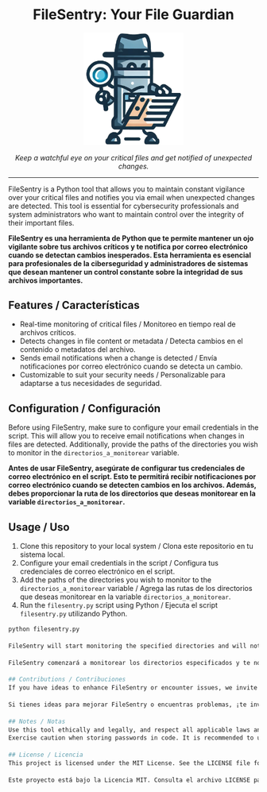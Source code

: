 <h1 align="center">FileSentry: Your File Guardian</h1>

<p align="center">
  <img src="filesentry.png" alt="FileSentry Logo" width="200">
</p>

<p align="center">
  <em>Keep a watchful eye on your critical files and get notified of unexpected changes.</em>
</p>

---

FileSentry is a Python tool that allows you to maintain constant vigilance over your critical files and notifies you via email when unexpected changes are detected. This tool is essential for cybersecurity professionals and system administrators who want to maintain control over the integrity of their important files.

**FileSentry es una herramienta de Python que te permite mantener un ojo vigilante sobre tus archivos críticos y te notifica por correo electrónico cuando se detectan cambios inesperados. Esta herramienta es esencial para profesionales de la ciberseguridad y administradores de sistemas que desean mantener un control constante sobre la integridad de sus archivos importantes.**

## Features / Características

- Real-time monitoring of critical files / Monitoreo en tiempo real de archivos críticos.
- Detects changes in file content or metadata / Detecta cambios en el contenido o metadatos del archivo.
- Sends email notifications when a change is detected / Envía notificaciones por correo electrónico cuando se detecta un cambio.
- Customizable to suit your security needs / Personalizable para adaptarse a tus necesidades de seguridad.

## Configuration / Configuración

Before using FileSentry, make sure to configure your email credentials in the script. This will allow you to receive email notifications when changes in files are detected. Additionally, provide the paths of the directories you wish to monitor in the `directorios_a_monitorear` variable.

**Antes de usar FileSentry, asegúrate de configurar tus credenciales de correo electrónico en el script. Esto te permitirá recibir notificaciones por correo electrónico cuando se detecten cambios en los archivos. Además, debes proporcionar la ruta de los directorios que deseas monitorear en la variable `directorios_a_monitorear`.**

## Usage / Uso

1. Clone this repository to your local system / Clona este repositorio en tu sistema local.
2. Configure your email credentials in the script / Configura tus credenciales de correo electrónico en el script.
3. Add the paths of the directories you wish to monitor to the `directorios_a_monitorear` variable / Agrega las rutas de los directorios que deseas monitorear en la variable `directorios_a_monitorear`.
4. Run the `filesentry.py` script using Python / Ejecuta el script `filesentry.py` utilizando Python.

```bash
python filesentry.py

FileSentry will start monitoring the specified directories and will notify you via email when unexpected changes in the files are detected.

FileSentry comenzará a monitorear los directorios especificados y te notificará por correo electrónico cuando detecte cambios inesperados en los archivos.

## Contributions / Contribuciones
If you have ideas to enhance FileSentry or encounter issues, we invite you to contribute! Feel free to open issues or send pull requests to make this tool even better.

Si tienes ideas para mejorar FileSentry o encuentras problemas, ¡te invitamos a contribuir! Siéntete libre de abrir problemas (issues) o enviar solicitudes de extracción (pull requests) para hacer que esta herramienta sea aún mejor.

## Notes / Notas
Use this tool ethically and legally, and respect all applicable laws and regulations / Utiliza esta herramienta de manera ética y legal y respeta todas las leyes y regulaciones aplicables.
Exercise caution when storing passwords in code. It is recommended to use secure methods for managing credentials in production environments / Ten precaución al almacenar contraseñas en el código. Se recomienda utilizar métodos seguros para gestionar las credenciales en entornos de producción.

## License / Licencia
This project is licensed under the MIT License. See the LICENSE file for more details.

Este proyecto está bajo la Licencia MIT. Consulta el archivo LICENSE para obtener más detalles.
